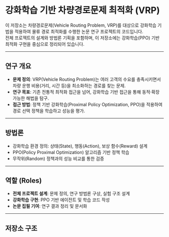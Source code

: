 # 강화학습 기반 차량경로문제 최적화 (VRP)

이 저장소는 차량경로문제(Vehicle Routing Problem, VRP)를 대상으로 강화학습 기법을 적용하여 물류 경로 최적화를 수행한 논문 연구 프로젝트의 코드입니다.  
전체 프로젝트의 설계와 방법론 기획을 포함하며, 이 저장소에는 강화학습(PPO) 기반 최적화 구현을 중심으로 정리되어 있습니다.

---

## 연구 개요
- **문제 정의**: VRP(Vehicle Routing Problem)는 여러 고객의 수요를 충족시키면서 차량 운행 비용(거리, 시간 등)을 최소화하는 경로를 찾는 문제.  
- **연구 목표**: 기존 전통적 최적화 접근을 넘어, 강화학습 기반 접근을 통해 동적·확장 가능한 해법을 탐구.  
- **접근 방법**: 정책 기반 강화학습(Proximal Policy Optimization, PPO)을 적용하여 경로 선택 정책을 학습하고 성능을 평가.  

---

## 방법론
- 강화학습 환경 정의: 상태(State), 행동(Action), 보상 함수(Reward) 설계  
- PPO(Policy Proximal Optimization) 알고리즘 기반 정책 학습  
- 무작위(Random) 정책과의 성능 비교를 통한 검증  

---

## 역할 (Roles)
- **전체 프로젝트 설계**: 문제 정의, 연구 방법론 구상, 실험 구조 설계  
- **강화학습 구현**: PPO 기반 에이전트 및 학습 코드 작성  
- **논문 집필 기여**: 연구 결과 정리 및 문서화  

---

## 저장소 구조
